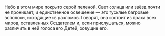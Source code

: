 Небо в этом мире покрыто серой пеленой. Свет солнца или звёзд почти не проникает, и единственное освещение — это тусклые багровые всполохи, исходящие из разломов.
Говорят, она состоит из праха всех миров, оставленных Создателем и, если прислушаться, можно различить в ней голоса его Детей, зовущие его. 
